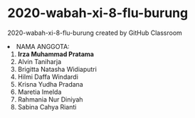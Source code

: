 # 2020-wabah-xi-8-flu-burung
2020-wabah-xi-8-flu-burung created by GitHub Classroom
<li>NAMA ANGGOTA:

<ol><li><b>Irza Muhammad Pratama</b>
<li>Alvin Taniharja
<li>Brigitta Natasha Widiaputri
<li>Hilmi Daffa Windardi
<li>Krisna Yudha Pradana
<li>Maretia Imelda
<li>Rahmania Nur Diniyah
<li>Sabina Cahya Rianti

